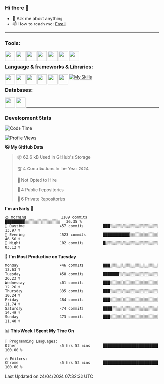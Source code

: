 ### Hi there 👋

- 💬 Ask me about anything
- 📫 How to reach me: [Email]

---

### Tools:
<img align='left' height="32" width="32" src="https://cdn.jsdelivr.net/npm/simple-icons@4.8.0/icons/phpstorm.svg" />
<img align='left' height="32" width="32" src="https://cdn.jsdelivr.net/npm/simple-icons@4.8.0/icons/webstorm.svg" />
<img align='left' height="32" width="32" src="https://cdn.jsdelivr.net/npm/simple-icons@4.8.0/icons/visualstudiocode.svg" />
<img align='left' height="32" width="32" src="https://cdn.jsdelivr.net/npm/simple-icons@4.8.0/icons/sublimetext.svg" />
<img align='left' height="32" width="32" src="https://cdn.jsdelivr.net/npm/simple-icons@4.8.0/icons/laragon.svg" />
<img align='left' height="32" width="32" src="https://cdn.jsdelivr.net/npm/simple-icons@4.8.0/icons/docker.svg" />
<img align='left' height="32" width="32" src="https://cdn.jsdelivr.net/npm/simple-icons@4.8.0/icons/amazonaws.svg" />
<br>

### Language & frameworks & Libraries:
[![My Skills](https://skillicons.dev/icons?i=java,spring,nodejs,typescript,laravel&theme=dark)](https://skillicons.dev)
<img align='left' height="32" width="32" src="https://cdn.jsdelivr.net/npm/simple-icons@4.8.0/icons/laravel.svg" />
<img align='left' height="32" width="32" src="https://cdn.jsdelivr.net/npm/simple-icons@4.8.0/icons/vue-dot-js.svg" />
<img align='left' height="32" width="32" src="https://cdn.jsdelivr.net/npm/simple-icons@4.8.0/icons/node-dot-js.svg" />
<img align='left' height="32" width="32" src="https://cdn.jsdelivr.net/npm/simple-icons@4.8.0/icons/jquery.svg" />
<img align='left' height="32" width="32" src="https://cdn.jsdelivr.net/npm/simple-icons@4.8.0/icons/sass.svg" />
<img align='left' height="32" width="32" src="https://cdn.jsdelivr.net/npm/simple-icons@4.8.0/icons/tailwindcss.svg" />
<br>

### Databases:
<img align='left' height="32" width="32" src="https://cdn.jsdelivr.net/npm/simple-icons@4.8.0/icons/mysql.svg" />
<img align='left' height="32" width="32" src="https://cdn.jsdelivr.net/npm/simple-icons@4.8.0/icons/microsoftsqlserver.svg" />
<br>

---
### Development Stats
<!--START_SECTION:waka-->
![Code Time](http://img.shields.io/badge/Code%20Time-4%2C396%20hrs%208%20mins-blue)

![Profile Views](http://img.shields.io/badge/Profile%20Views-0-blue)

**🐱 My GitHub Data** 

> 📦 62.6 kB Used in GitHub's Storage 
 > 
> 🏆 4 Contributions in the Year 2024
 > 
> 🚫 Not Opted to Hire
 > 
> 📜 4 Public Repositories 
 > 
> 🔑 6 Private Repositories 
 > 
**I'm an Early 🐤** 

```text
🌞 Morning                1189 commits        █████████░░░░░░░░░░░░░░░░   36.35 % 
🌆 Daytime                457 commits         ███░░░░░░░░░░░░░░░░░░░░░░   13.97 % 
🌃 Evening                1523 commits        ████████████░░░░░░░░░░░░░   46.56 % 
🌙 Night                  102 commits         █░░░░░░░░░░░░░░░░░░░░░░░░   03.12 % 
```
📅 **I'm Most Productive on Tuesday** 

```text
Monday                   446 commits         ███░░░░░░░░░░░░░░░░░░░░░░   13.63 % 
Tuesday                  858 commits         ███████░░░░░░░░░░░░░░░░░░   26.23 % 
Wednesday                401 commits         ███░░░░░░░░░░░░░░░░░░░░░░   12.26 % 
Thursday                 335 commits         ███░░░░░░░░░░░░░░░░░░░░░░   10.24 % 
Friday                   384 commits         ███░░░░░░░░░░░░░░░░░░░░░░   11.74 % 
Saturday                 474 commits         ████░░░░░░░░░░░░░░░░░░░░░   14.49 % 
Sunday                   373 commits         ███░░░░░░░░░░░░░░░░░░░░░░   11.40 % 
```


📊 **This Week I Spent My Time On** 

```text
💬 Programming Languages: 
Other                    45 hrs 52 mins      █████████████████████████   100.00 % 

🔥 Editors: 
Chrome                   45 hrs 52 mins      █████████████████████████   100.00 % 
```


 Last Updated on 24/04/2024 07:32:33 UTC
<!--END_SECTION:waka-->

[huyviet]: https://huynguyenviet.vn/
[EMAIl]: https://mail.google.com/mail/u/0/?fs=1&tf=cm&source=mailto&to=huynguyenviet0110@gmail.com
